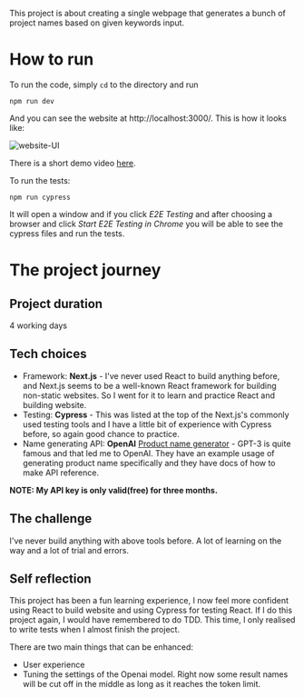 This project is about creating a single webpage that generates a bunch of project names based on given keywords input.

# How to run
To run the code, simply ```cd``` to the directory and run

```npm run dev```

And you can see the website at http://localhost:3000/. This is how it looks like:

![website-UI](website-UI.png)

There is a short demo video [here](https://youtu.be/1aQnDuiXf_4). 

To run the tests:

```npm run cypress```

It will open a window and if you click *E2E Testing* and after choosing a browser and click *Start E2E Testing in Chrome* you will be able to see the cypress files and run the tests.

# The project journey
## Project duration
4 working days

## Tech choices
- Framework: **Next.js** - I've never used React to build anything before, and Next.js seems to be a well-known React framework for building non-static websites. So I went for it to learn and practice React and building website.
- Testing: **Cypress** - This was listed at the top of the Next.js's commonly used testing tools and I have a little bit of experience with Cypress before, so again good chance to practice. 
- Name generating API: **OpenAI** [Product name generator](https://beta.openai.com/examples/default-product-name-gen) - GPT-3 is quite famous and that led me to OpenAI. They have an example usage of generating product name specifically and they have docs of how to make API reference.

**NOTE: My API key is only valid(free) for three months.**

## The challenge
I've never build anything with above tools before. A lot of learning on the way and a lot of trial and errors.

## Self reflection
This project has been a fun learning experience, I now feel more confident using React to build website and using Cypress for testing React. If I do this project again, I would have remembered to do TDD. This time, I only realised to write tests when I almost finish the project.

There are two main things that can be enhanced:

- User experience
- Tuning the settings of the Openai model. Right now some result names will be cut off in the middle as long as it reaches the token limit.